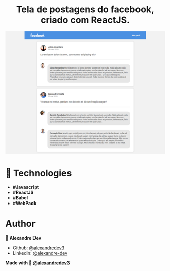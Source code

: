<h1 align="center"> Tela de postagens do facebook, criado com ReactJS. </h1>
<img src="https://github.com/alexandredev3/facebook-posts/blob/master/post-facebook-sreen.png" />

# :book: Technologies
- **#Javascript**
- **#ReactJS**
- **#Babel**
- **#WebPack**

# Author

👤 **Alexandre Dev**
* Github: [@alexandredev3](https://github.com/alexandredev3)
* Linkedin: [@alexandre-dev](https://www.linkedin.com/in/alexandre-dev-401699199/)

<strong> Made with :blue_heart: <a href="https://github.com/alexandredev3">@alexandredev3</a></strong>
